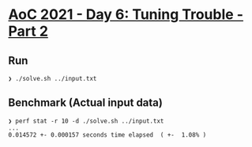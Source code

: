 # [AoC 2021 - Day 6: Tuning Trouble - Part 2](https://adventofcode.com/2022/day/6)

Run
---

```
❯ ./solve.sh ../input.txt
```


Benchmark (Actual input data)
-----------------------------

```
❯ perf stat -r 10 -d ./solve.sh ../input.txt
...
0.014572 +- 0.000157 seconds time elapsed  ( +-  1.08% )
```
